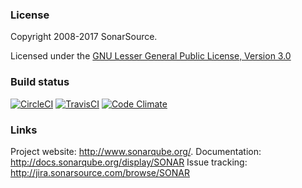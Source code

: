 ### License

Copyright 2008-2017 SonarSource.

Licensed under the [GNU Lesser General Public License, Version 3.0](http://www.gnu.org/licenses/lgpl.txt)

### Build status

[![CircleCI](https://circleci.com/gh/pmpavlov/sonarqube.svg?style=svg)](https://circleci.com/gh/pmpavlov/sonarqube)
[![TravisCI](https://travis-ci.org/pmpavlov/sonarqube.svg?branch=master)](https://travis-ci.org/pmpavlov/sonarqube)
[![Code Climate](https://codeclimate.com/github/pmpavlov/sonarqube/badges/gpa.svg)](https://codeclimate.com/github/pmpavlov/sonarqube)

### Links

Project website: <http://www.sonarqube.org/>.
Documentation: <http://docs.sonarqube.org/display/SONAR>
Issue tracking: <http://jira.sonarsource.com/browse/SONAR>
